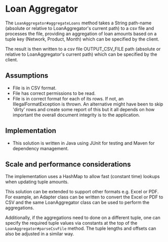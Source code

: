 # Loan Aggregator 

The `LoanAggregator#aggregateLoans` method takes a String path-name (absolute or relative to LoanAggregator's current path) 
to a csv file and processes the file, providing an aggregation of loan amounts based on a tuple key (Network, Product, Month)
which can be specified by the client.

The result is then written to a csv file OUTPUT_CSV_FILE path (absolute or relative to LoanAggregator's current path)
which can be specified by the client.

## Assumptions 

- File is in CSV format.
- File has correct permissions to be read.
- File is in correct format for each of its rows. If not, an IllegalFormatException is thrown. An alternative might have 
been to skip 'dirty' rows and create some report of this but it all depends on how important the overall document 
integrity is to the application.

## Implementation

- This solution is written in Java using JUnit for testing and Maven for dependency management.

## Scale and performance considerations

The implementation uses a HashMap to allow fast (constant time) lookups when updating tuple amounts.

This solution can be extended to support other formats e.g. Excel or PDF. For example, an Adapter class can be written 
to convert the Excel or PDF to CSV and the same LoanAggregator class can be used to perform the aggregations.

Additionally, if the aggregations need to done on a different tuple, one can specify the required 
tuple values via constants at the top of the `LoanAggregator#parseCsvFile` method. The tuple lengths and offsets can also be 
adjusted in a similar way.
